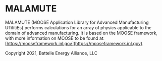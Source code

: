 # MALAMUTE

MALAMUTE (MOOSE Application Library for Advanced Manufacturing UTilitiEs)
performs calculations for an array of physics applicable to the domain of advanced
manufacturing. It is based on the MOOSE framework, with more information on MOOSE
to be found at: [https://mooseframework.inl.gov](https://mooseframework.inl.gov).

Copyright 2021, Battelle Energy Alliance, LLC
